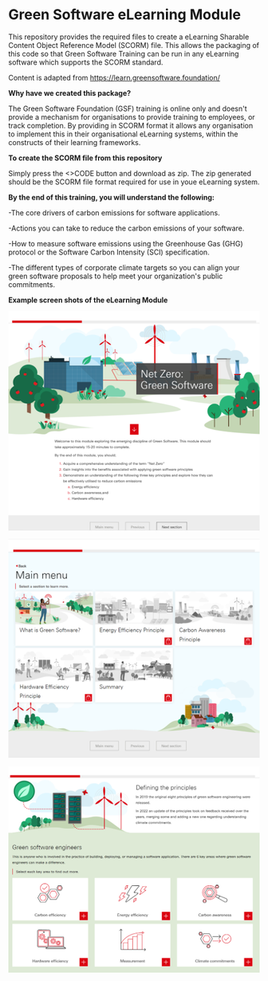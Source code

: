 # Green Software eLearning Module

This repository provides the required files to create a eLearning Sharable Content Object Reference Model (SCORM) file. This allows the packaging of this code so that Green Software Training can be run in any eLearning software which supports the SCORM standard.

Content is adapted from https://learn.greensoftware.foundation/

**Why have we created this package?**

The Green Software Foundation (GSF) training is online only and doesn't provide a mechanism for organisations to provide training to employees, or track completion. By providing in SCORM format it allows any organisation to implement this in their organisational eLearning systems, within the constructs of their learning frameworks.

**To create the SCORM file from this repository**

Simply press the <>CODE button and download as zip. The zip generated should be the SCORM file format required for use in youe eLearning system.

**By the end of this training, you will understand the following:**

-The core drivers of carbon emissions for software applications.

-Actions you can take to reduce the carbon emissions of your software.

-How to measure software emissions using the Greenhouse Gas (GHG) protocol or the Software Carbon Intensity (SCI) specification.

-The different types of corporate climate targets so you can align your green software proposals to help meet your organization's public commitments.

**Example screen shots of the eLearning Module**

![Intro](ELearning%20intro.png)

![Menu](ELearning%20menu.png)

![Principles](ELearning%20principles.png)

